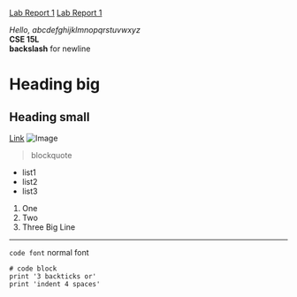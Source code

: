 [Lab Report 1](lab-report-1-week-2.html)
[Lab Report 1](https://playereugene.github.io/<your-lab-reports-repo>/lab-report-1-week-2.html)

*Hello, abcdefghijklmnopqrstuvwxyz*\
**CSE 15L**\
**backslash** for newline
# Heading big
## Heading small
[Link](http://google.com)
![Image](https://upload.wikimedia.org/wikipedia/commons/thumb/b/b2/Green_square.svg/1200px-Green_square.svg.png)
> blockquote

* list1
* list2
* list3
1. One
2. Two
3. Three
Big Line
---
`code font` normal font
```
# code block
print '3 backticks or'
print 'indent 4 spaces'
```